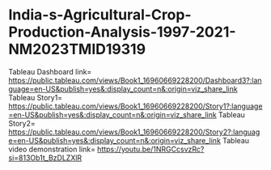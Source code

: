 # India-s-Agricultural-Crop-Production-Analysis-1997-2021-NM2023TMID19319


Tableau Dashboard link= https://public.tableau.com/views/Book1_16960669228200/Dashboard3?:language=en-US&publish=yes&:display_count=n&:origin=viz_share_link
Tableau Story1= https://public.tableau.com/views/Book1_16960669228200/Story1?:language=en-US&publish=yes&:display_count=n&:origin=viz_share_link
Tableau Story2= https://public.tableau.com/views/Book1_16960669228200/Story2?:language=en-US&publish=yes&:display_count=n&:origin=viz_share_link
Tableau video demonstration link= https://youtu.be/1NRGCcsvzRc?si=813Ob1t_BzDLZXlR
